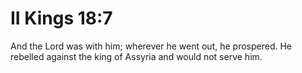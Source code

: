# II Kings 18:7

And the Lord was with him; wherever he went out, he prospered. He rebelled against the king of Assyria and would not serve him.
